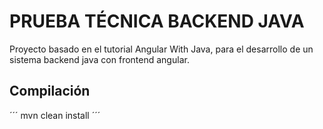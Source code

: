 # PRUEBA TÉCNICA BACKEND JAVA

Proyecto basado en el tutorial Angular With Java, para el desarrollo de un sistema backend java con frontend angular.

## Compilación

´´´ mvn clean install ´´´
